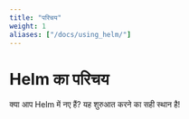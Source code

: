 ```yaml
---
title: "परिचय"  
weight: 1  
aliases: ["/docs/using_helm/"]  
---
```


# Helm का परिचय  

क्या आप Helm में नए हैं? यह शुरुआत करने का सही स्थान है!
